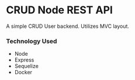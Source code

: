 # CRUD Node REST API

A simple CRUD User backend. Utilizes MVC layout.

### Technology Used

- Node
- Express
- Sequelize
- Docker
